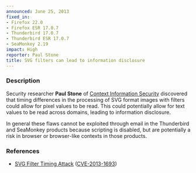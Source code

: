 ```yaml
---
announced: June 25, 2013
fixed_in:
- Firefox 22.0
- Firefox ESR 17.0.7
- Thunderbird 17.0.7
- Thunderbird ESR 17.0.7
- SeaMonkey 2.19
impact: High
reporter: Paul Stone
title: SVG filters can lead to information disclosure
---
```


<h3>Description</h3>

<p>Security researcher <strong>Paul Stone</strong> of <a href="http://www.contextis.co.uk/">Context Information Security</a> discovered
that timing differences in the processing of SVG format images with filters
could allow for pixel values to be read. This could potentially allow for text
values to be read across domains, leading to information disclosure.</p>

<p class="note">In general these flaws cannot be exploited through email in the
Thunderbird and SeaMonkey products because scripting is disabled, but are
potentially a risk in browser or browser-like contexts in those products.</p>

<h3>References</h3>

<ul>
  <li><a href="https://bugzilla.mozilla.org/show_bug.cgi?id=711043">
       SVG Filter Timing Attack</a> (<a href="http://cve.mitre.org/cgi-bin/cvename.cgi?name=CVE-2013-1693" class="ex-ref">CVE-2013-1693</a>)</li>
</ul>



